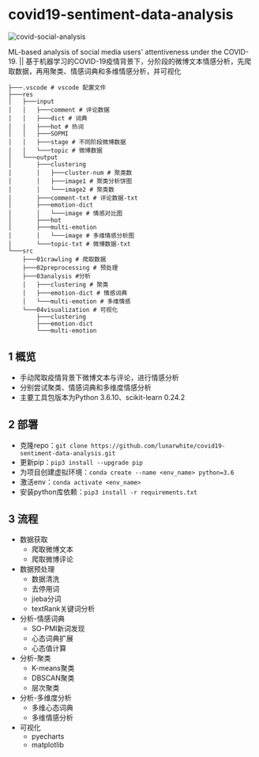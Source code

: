 # covid19-sentiment-data-analysis

![covid-social-analysis](https://socialify.git.ci/lunarwhite/covid-social-analysis/image?description=1&descriptionEditable=ML-based%20analysis%20of%20social%20media%20users%27%20attentiveness%20under%20the%20COVID-19.%20Data%20crawling%2C%20analysis%2C%20visualization.&font=Raleway&forks=1&issues=1&logo=https%3A%2F%2Fwww.un.org%2Fsites%2Fun2.un.org%2Ffiles%2F2020%2F04%2Fcovid-19.svg&name=1&owner=1&pattern=Brick%20Wall&pulls=1&stargazers=1&theme=Light)

ML-based analysis of social media users' attentiveness under the COVID-19. || 基于机器学习的COVID-19疫情背景下，分阶段的微博文本情感分析，先爬取数据，再用聚类、情感词典和多维情感分析，并可视化

```
├───.vscode # vscode 配置文件
├───res
│   ├───input
│   │   ├───comment # 评论数据
│   │   ├───dict # 词典
│   │   ├───hot # 热词
│   │   ├───SOPMI
│   │   ├───stage # 不同阶段微博数据
│   │   └───topic # 微博数据
│   └───output
│       ├───clustering
│       │   ├───cluster-num # 聚类数
│       │   ├───image1 # 聚类分析饼图
│       │   └───image2 # 聚类数
│       ├───comment-txt # 评论数据-txt
│       ├───emotion-dict
│       │   └───image # 情感对比图
│       ├───hot
│       ├───multi-emotion
│       │   └───image # 多维情感分析图
│       └───topic-txt # 微博数据-txt
└───src
    ├───01crawling # 爬取数据
    ├───02preprocessing # 预处理
    ├───03analysis #分析
    │   ├───clustering # 聚类
    │   ├───emotion-dict # 情感词典
    │   └───multi-emotion # 多维情感
    └───04visualization # 可视化
        ├───clustering
        ├───emotion-dict
        └───multi-emotion
```

## 1 概览

- 手动爬取疫情背景下微博文本与评论，进行情感分析
- 分别尝试聚类、情感词典和多维度情感分析
- 主要工具包版本为Python 3.6.10、scikit-learn 0.24.2

## 2 部署

- 克隆repo：`git clone https://github.com/lunarwhite/covid19-sentiment-data-analysis.git`
- 更新pip：`pip3 install --upgrade pip`
- 为项目创建虚拟环境：`conda create --name <env_name> python=3.6`
- 激活env：`conda activate <env_name>`
- 安装python库依赖：`pip3 install -r requirements.txt`

## 3 流程

- 数据获取
  - 爬取微博文本
  - 爬取微博评论
- 数据预处理
  - 数据清洗
  - 去停用词
  - jieba分词
  - textRank关键词分析
- 分析-情感词典
  - SO-PMI新词发现
  - 心态词典扩展
  - 心态值计算
- 分析-聚类
  - K-means聚类
  - DBSCAN聚类
  - 层次聚类
- 分析-多维度分析
  - 多维心态词典
  - 多维情感分析
- 可视化
  - pyecharts
  - matplotlib
